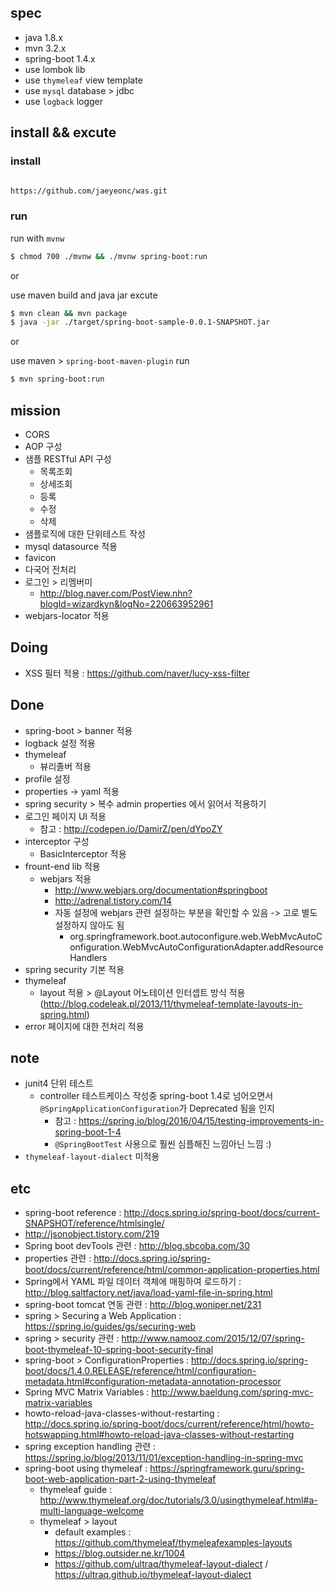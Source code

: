 
## spec
- java 1.8.x
- mvn 3.2.x
- spring-boot 1.4.x
- use lombok lib
- use `thymeleaf` view template
- use `mysql` database > jdbc
- use `logback` logger

## install && excute

### install
```bash

https://github.com/jaeyeonc/was.git

```

### run
run with `mvnw`
```bash
$ chmod 700 ./mvnw && ./mvnw spring-boot:run
```
or

use maven build and java jar excute
```bash
$ mvn clean && mvn package
$ java -jar ./target/spring-boot-sample-0.0.1-SNAPSHOT.jar
```
or

use maven > `spring-boot-maven-plugin` run
```bash
$ mvn spring-boot:run
```

## mission
- CORS
- AOP 구성
- 샘플 RESTful API 구성
  - 목록조회
  - 상세조회
  - 등록
  - 수정
  - 삭제
- 샘플로직에 대한 단위테스트 작성
- mysql datasource 적용
- favicon
- 다국어 전처리
- 로그인 > 리멤버미
  - http://blog.naver.com/PostView.nhn?blogId=wizardkyn&logNo=220663952961
- webjars-locator 적용

## Doing
- XSS 필터 적용 : https://github.com/naver/lucy-xss-filter

## Done
- spring-boot > banner 적용
- logback 설정 적용
- thymeleaf
  - 뷰리졸버 적용
- profile 설정
- properties -> yaml 적용
- spring security > 복수 admin properties 에서 읽어서 적용하기
- 로그인 페이지 UI 적용
  - 참고 : http://codepen.io/DamirZ/pen/dYpoZY
- interceptor 구성
  - BasicInterceptor 적용
- frount-end lib 적용
    - webjars 적용
      - http://www.webjars.org/documentation#springboot
      - http://adrenal.tistory.com/14
      - 자동 설정에 webjars 관련 설정하는 부분을 확인할 수 있음 -> 고로 별도 설정하지 않아도 됨
        - org.springframework.boot.autoconfigure.web.WebMvcAutoConfiguration.WebMvcAutoConfigurationAdapter.addResourceHandlers
- spring security 기본 적용
- thymeleaf
  - layout 적용 > @Layout 어노테이션 인터셉트 방식 적용 (http://blog.codeleak.pl/2013/11/thymeleaf-template-layouts-in-spring.html)
- error 페이지에 대한 전처리 적용

## note
- junit4 단위 테스트 
  - controller 테스트케이스 작성중 spring-boot 1.4로 넘어오면서 `@SpringApplicationConfiguration`가 Deprecated 됨을 인지
    - 참고 : https://spring.io/blog/2016/04/15/testing-improvements-in-spring-boot-1-4
    - `@SpringBootTest` 사용으로 훨씬 심플해진 느낌아닌 느낌 :)
- `thymeleaf-layout-dialect` 미적용

## etc
- spring-boot reference : http://docs.spring.io/spring-boot/docs/current-SNAPSHOT/reference/htmlsingle/
- http://jsonobject.tistory.com/219
- Spring boot devTools 관련 : http://blog.sbcoba.com/30
- properties 관련 : http://docs.spring.io/spring-boot/docs/current/reference/html/common-application-properties.html
- Spring에서 YAML 파일 데이터 객체에 매핑하여 로드하기 : http://blog.saltfactory.net/java/load-yaml-file-in-spring.html
- spring-boot tomcat 연동 관련 : http://blog.woniper.net/231
- spring > Securing a Web Application : https://spring.io/guides/gs/securing-web
- spring > security 관련 : http://www.namooz.com/2015/12/07/spring-boot-thymeleaf-10-spring-boot-security-final
- spring-boot > ConfigurationProperties : http://docs.spring.io/spring-boot/docs/1.4.0.RELEASE/reference/html/configuration-metadata.html#configuration-metadata-annotation-processor
- Spring MVC Matrix Variables : http://www.baeldung.com/spring-mvc-matrix-variables
- howto-reload-java-classes-without-restarting : http://docs.spring.io/spring-boot/docs/current/reference/html/howto-hotswapping.html#howto-reload-java-classes-without-restarting
- spring exception handling 관련 : https://spring.io/blog/2013/11/01/exception-handling-in-spring-mvc
- spring-boot using thymeleaf : https://springframework.guru/spring-boot-web-application-part-2-using-thymeleaf
  - thymeleaf guide : http://www.thymeleaf.org/doc/tutorials/3.0/usingthymeleaf.html#a-multi-language-welcome
  - thymeleaf > layout
    - default examples : https://github.com/thymeleaf/thymeleafexamples-layouts
    - https://blog.outsider.ne.kr/1004
    - https://github.com/ultraq/thymeleaf-layout-dialect / https://ultraq.github.io/thymeleaf-layout-dialect
